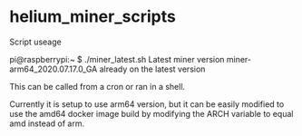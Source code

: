 # helium_miner_scripts

Script useage

pi@raspberrypi:~ $ ./miner_latest.sh
Latest miner version miner-arm64_2020.07.17.0_GA
already on the latest version


This can be called from a cron or ran in a shell.

Currently it is setup to use arm64 version, but it can be easily modified to use the amd64 docker image build by modifying the ARCH variable to equal amd instead of arm.
